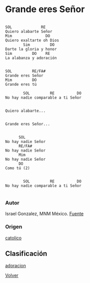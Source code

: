 
# Grande eres Señor
```

SOL             RE
Quiero alabarte Señor
Mim               DO
Quiero exaltarte oh Dios
        Sim         DO
Darte la gloria y honor
Sim         DO    RE
La alabanza y adoración


SOL         RE/FA#
Grande eres Señor
Mim         DO
Grande eres tú

        SOL         RE          DO
No hay nadie comparable a ti Señor 


Quiero alabarte...


Grande eres Señor...


      SOL
No hay nadie Señor
      RE/FA#
No hay nadie Señor
      Mim
No hay nadie Señor
      DO
Como tú (2)


        SOL         RE          DO
No hay nadie comparable a ti Señor 


```

### Autor
Israel  Gonzalez, MNM México.
[Fuente](http://www.renovacion.com.mx/home/musicos/)

### Origen
[catolico](https://github.com/renovacion-sjb/musica/search?q=catolico&unscoped_q=catolico)

## Clasificación
[adoracion](https://github.com/renovacion-sjb/musica/search?q=adoracion&unscoped_q=adoracion)

[Volver](index.md)
